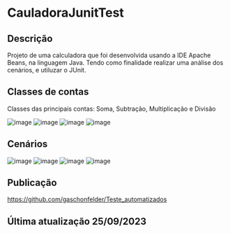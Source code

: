 # CauladoraJunitTest
## Descrição

Projeto de uma calculadora que foi desenvolvida usando a IDE Apache Beans, na linguagem Java. Tendo como finalidade realizar uma análise dos cenários, e utiluzar o JUnit.

## Classes de contas

Classes das principais contas: Soma, Subtração, Multiplicação e Divisão

![image](https://github.com/gaschonfelder/Teste_automatizados/assets/111383427/312a52a0-b868-44f7-b952-952a4cae3439)
![image](https://github.com/gaschonfelder/Teste_automatizados/assets/111383427/7377e5cf-de76-4ce4-9cc2-3fc26652da31)
![image](https://github.com/gaschonfelder/Teste_automatizados/assets/111383427/cf480192-d08a-4f06-b2f2-ccf0f281d89b)
![image](https://github.com/gaschonfelder/Teste_automatizados/assets/111383427/c10e3c4a-4cb9-4d64-ad0a-21496a538cca)

## Cenários

![image](https://github.com/gaschonfelder/Teste_automatizados/assets/111383427/71796d31-2880-48f5-8cf5-68fa53f90a68)
![image](https://github.com/gaschonfelder/Teste_automatizados/assets/111383427/44068828-aec0-472e-a8cf-d0ceb272feda)
![image](https://github.com/gaschonfelder/Teste_automatizados/assets/111383427/df8d7ca3-f7c9-48d5-ab29-83c025c7c10b)
![image](https://github.com/gaschonfelder/Teste_automatizados/assets/111383427/4857e332-1ce2-4de3-862a-f54ae716bfe7)

## Publicação

https://github.com/gaschonfelder/Teste_automatizados

## Última atualização 25/09/2023

